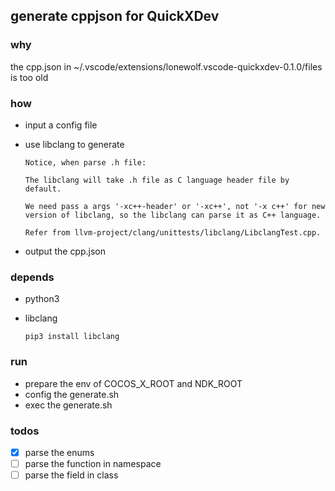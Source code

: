 ## generate cppjson for QuickXDev


### why

the cpp.json in  ~/.vscode/extensions/lonewolf.vscode-quickxdev-0.1.0/files is too old


### how

* input a config file
* use libclang to generate

    ```
    Notice, when parse .h file:

    The libclang will take .h file as C language header file by default.

    We need pass a args '-xc++-header' or '-xc++', not '-x c++' for new version of libclang, so the libclang can parse it as C++ language.

    Refer from llvm-project/clang/unittests/libclang/LibclangTest.cpp.
    ```

* output the cpp.json

### depends

* python3
* libclang
  
  ```
  pip3 install libclang
  ```

### run

* prepare the env of COCOS_X_ROOT and NDK_ROOT
* config the generate.sh
* exec the generate.sh

### todos

* [x] parse the enums
* [ ] parse the function in namespace
* [ ] parse the field in class